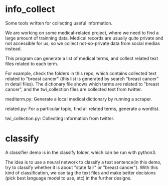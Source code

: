 # info_collect

Some tools written for collecting useful information.

We are working on some medical-related project, where we need to find a large amount of trainning data. Medical records are usually quite private and not accessible for us, so we collect not-so-private data from social medias instead.


This program can generate a list of medical terms, and collect related text files related to each term.

For example, check the folders in this repo, which contains collected text related to "breast cancer" (this list is generated by search "breast cancer" in detail files). The dictionary file shows which terms are related to "breast cancer", and the twi_collection files are collected text from twitter.


mediterm.py: Generate a local medical dictionary by running a scraper.

related.py: For a particular topic, find all related terms, generate a wordlist.

twi_collection.py: Collecting information from twitter.


# classify

A classifier demo is in the classify folder, which can be run with python3.

The idea is to use a neural network to classify a text sentence(in this demo, try to classify whether it is about "state fair" or "breast cancer"). With this kind of classification, we can tag the text files and make better decisions (pick best language model to use, etc) in the further designs.
